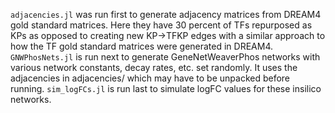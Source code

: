 `adjacencies.jl` was run first to generate adjacency matrices from DREAM4 gold standard matrices.
Here they have 30 percent of TFs repurposed as KPs as opposed to creating new KP->TFKP edges with a similar approach to how the TF gold standard matrices were generated in DREAM4.
`GNWPhosNets.jl` is run next to generate GeneNetWeaverPhos networks with various network constants, decay rates, etc. set randomly. It uses the adjacencies in adjacencies/ which may have to be unpacked before running.
`sim_logFCs.jl` is run last to simulate logFC values for these insilico networks.
